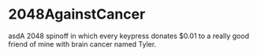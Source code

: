 2048AgainstCancer
=================

asdA 2048 spinoff in which every keypress donates $0.01 to a really good friend of mine with brain cancer named Tyler.

